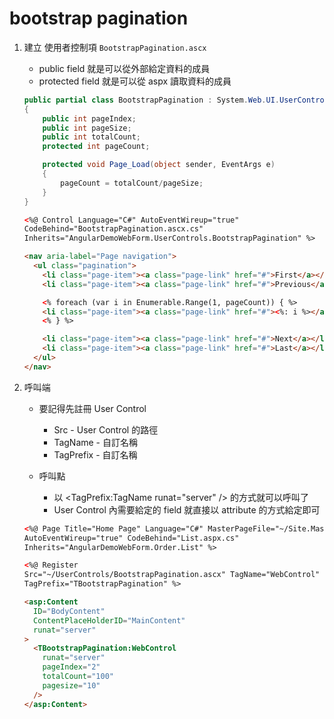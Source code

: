 # bootstrap pagination

1. 建立 使用者控制項 `BootstrapPagination.ascx`

   - public field 就是可以從外部給定資料的成員
   - protected field 就是可以從 aspx 讀取資料的成員

   ```csharp
   public partial class BootstrapPagination : System.Web.UI.UserControl
   {
       public int pageIndex;
       public int pageSize;
       public int totalCount;
       protected int pageCount;

       protected void Page_Load(object sender, EventArgs e)
       {
           pageCount = totalCount/pageSize;
       }
   }
   ```

   ```html
   <%@ Control Language="C#" AutoEventWireup="true"
   CodeBehind="BootstrapPagination.ascx.cs"
   Inherits="AngularDemoWebForm.UserControls.BootstrapPagination" %>

   <nav aria-label="Page navigation">
     <ul class="pagination">
       <li class="page-item"><a class="page-link" href="#">First</a></li>
       <li class="page-item"><a class="page-link" href="#">Previous</a></li>

       <% foreach (var i in Enumerable.Range(1, pageCount)) { %>
       <li class="page-item"><a class="page-link" href="#"><%: i %></a></li>
       <% } %>

       <li class="page-item"><a class="page-link" href="#">Next</a></li>
       <li class="page-item"><a class="page-link" href="#">Last</a></li>
     </ul>
   </nav>
   ```

1. 呼叫端

   - 要記得先註冊 User Control

     - Src - User Control 的路徑
     - TagName - 自訂名稱
     - TagPrefix - 自訂名稱

   - 呼叫點

     - 以 <TagPrefix:TagName runat="server" /> 的方式就可以呼叫了
     - User Control 內需要給定的 field 就直接以 attribute 的方式給定即可

   ```html
   <%@ Page Title="Home Page" Language="C#" MasterPageFile="~/Site.Master"
   AutoEventWireup="true" CodeBehind="List.aspx.cs"
   Inherits="AngularDemoWebForm.Order.List" %>
   
   <%@ Register
   Src="~/UserControls/BootstrapPagination.ascx" TagName="WebControl"
   TagPrefix="TBootstrapPagination" %>

   <asp:Content
     ID="BodyContent"
     ContentPlaceHolderID="MainContent"
     runat="server"
   >
     <TBootstrapPagination:WebControl
       runat="server"
       pageIndex="2"
       totalCount="100"
       pagesize="10"
     />
   </asp:Content>
   ```
